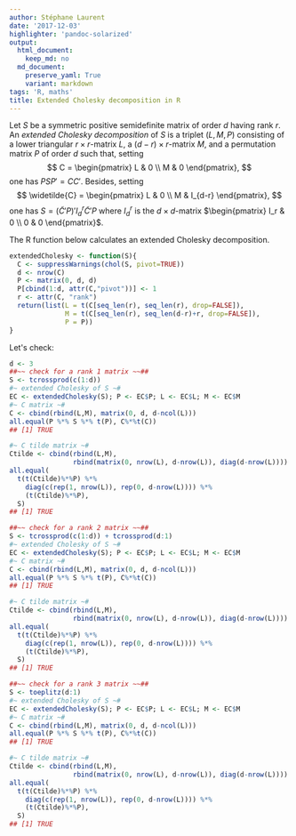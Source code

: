 ```yaml
---
author: Stéphane Laurent
date: '2017-12-03'
highlighter: 'pandoc-solarized'
output:
  html_document:
    keep_md: no
  md_document:
    preserve_yaml: True
    variant: markdown
tags: 'R, maths'
title: Extended Cholesky decomposition in R
---
```


Let $S$ be a symmetric positive semidefinite matrix of order $d$ having
rank $r$. An *extended Cholesky decomposition* of $S$ is a triplet
$(L,M,P)$ consisting of a lower triangular $r\times r$-matrix $L$, a
$(d-r) \times r$-matrix $M$, and a permutation matrix $P$ of order $d$
such that, setting $$
C = \begin{pmatrix} L & 0 \\ M & 0 \end{pmatrix},
$$ one has $PSP' = CC'$. Besides, setting $$
\widetilde{C} = \begin{pmatrix} L & 0 \\ M & I_{d-r} \end{pmatrix},
$$ one has $S={(\widetilde{C}'P)}'I_d^r \widetilde{C}'P$ where $I_d^r$
is the $d\times d$-matrix
$\begin{pmatrix} I_r & 0 \\ 0 & 0 \end{pmatrix}$.

The R function below calculates an extended Cholesky decomposition.

``` {.r .numberLines}
extendedCholesky <- function(S){
  C <- suppressWarnings(chol(S, pivot=TRUE))
  d <- nrow(C)
  P <- matrix(0, d, d)
  P[cbind(1:d, attr(C,"pivot"))] <- 1
  r <- attr(C, "rank")
  return(list(L = t(C[seq_len(r), seq_len(r), drop=FALSE]), 
              M = t(C[seq_len(r), seq_len(d-r)+r, drop=FALSE]), 
              P = P))
}
```

Let's check:

``` {.r .numberLines}
d <- 3
##~~ check for a rank 1 matrix ~~##
S <- tcrossprod(c(1:d))
#~ extended Cholesky of S ~#
EC <- extendedCholesky(S); P <- EC$P; L <- EC$L; M <- EC$M
#~ C matrix ~#
C <- cbind(rbind(L,M), matrix(0, d, d-ncol(L)))
all.equal(P %*% S %*% t(P), C%*%t(C))
## [1] TRUE
```

``` {.r .numberLines}
#~ C tilde matrix ~#
Ctilde <- cbind(rbind(L,M), 
                rbind(matrix(0, nrow(L), d-nrow(L)), diag(d-nrow(L))))
all.equal(
  t(t(Ctilde)%*%P) %*% 
    diag(c(rep(1, nrow(L)), rep(0, d-nrow(L)))) %*% 
    (t(Ctilde)%*%P), 
  S)
## [1] TRUE
```

``` {.r .numberLines}
##~~ check for a rank 2 matrix ~~##
S <- tcrossprod(c(1:d)) + tcrossprod(d:1)
#~ extended Cholesky of S ~#
EC <- extendedCholesky(S); P <- EC$P; L <- EC$L; M <- EC$M
#~ C matrix ~#
C <- cbind(rbind(L,M), matrix(0, d, d-ncol(L)))
all.equal(P %*% S %*% t(P), C%*%t(C))
## [1] TRUE
```

``` {.r .numberLines}
#~ C tilde matrix ~#
Ctilde <- cbind(rbind(L,M), 
                rbind(matrix(0, nrow(L), d-nrow(L)), diag(d-nrow(L))))
all.equal(
  t(t(Ctilde)%*%P) %*% 
    diag(c(rep(1, nrow(L)), rep(0, d-nrow(L)))) %*% 
    (t(Ctilde)%*%P), 
  S)
## [1] TRUE
```

``` {.r .numberLines}
##~~ check for a rank 3 matrix ~~##
S <- toeplitz(d:1)
#~ extended Cholesky of S ~#
EC <- extendedCholesky(S); P <- EC$P; L <- EC$L; M <- EC$M
#~ C matrix ~#
C <- cbind(rbind(L,M), matrix(0, d, d-ncol(L)))
all.equal(P %*% S %*% t(P), C%*%t(C))
## [1] TRUE
```

``` {.r .numberLines}
#~ C tilde matrix ~#
Ctilde <- cbind(rbind(L,M), 
                rbind(matrix(0, nrow(L), d-nrow(L)), diag(d-nrow(L))))
all.equal(
  t(t(Ctilde)%*%P) %*% 
    diag(c(rep(1, nrow(L)), rep(0, d-nrow(L)))) %*% 
    (t(Ctilde)%*%P), 
  S)
## [1] TRUE
```
